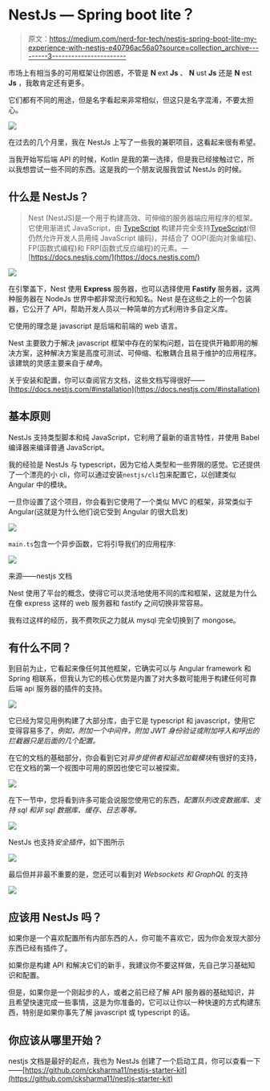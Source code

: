 # NestJs — Spring boot lite？

> 原文：<https://medium.com/nerd-for-tech/nestjs-spring-boot-lite-my-experience-with-nestjs-e40796ac56a0?source=collection_archive---------3----------------------->

市场上有相当多的可用框架让你困惑，不管是 **N** ext **Js** 、 **N** ust **Js** 还是 **N** est **Js** ，我敢肯定还有更多。

它们都有不同的用途，但是名字看起来非常相似，但这只是名字混淆，不要太担心。

![](img/c99a6ec4108c4018f5487db8811e8e18.png)

在过去的几个月里，我在 NestJs 上写了一些我的兼职项目，这看起来很有希望。

当我开始写后端 API 的时候，Kotlin 是我的第一选择，但是我已经接触过它，所以我想尝试一些不同的东西。这是我的一个朋友说服我尝试 NestJs 的时候。

## 什么是 NestJs？

> Nest (NestJS)是一个用于构建高效、可伸缩的服务器端应用程序的框架。它使用渐进式 JavaScript，由 [TypeScript](http://www.typescriptlang.org/) 构建并完全支持[TypeScript](http://www.typescriptlang.org/)(但仍然允许开发人员用纯 JavaScript 编码)，并结合了 OOP(面向对象编程)、FP(函数式编程)和 FRP(函数式反应编程)的元素。—[https://docs.nestjs.com/](https://docs.nestjs.com/)

![](img/667f6bcffd6868281f172ebd7681d483.png)

在引擎盖下，Nest 使用 **Express** 服务器，也可以选择使用 **Fastify** 服务器，这两种服务器在 NodeJs 世界中都非常流行和知名。Nest 是在这些之上的一个包装器，它公开了 API，帮助开发人员以一种简单的方式利用许多自定义库。

它使用的理念是 javascript 是后端和前端的 web 语言。

Nest 主要致力于解决 javascript 框架中存在的架构问题，旨在提供开箱即用的解决方案，这种解决方案是高度可测试、可伸缩、松散耦合且易于维护的应用程序。该建筑的灵感主要来自于*棱角*。

关于安装和配置，你可以查阅官方文档，这些文档写得很好——[https://docs.nestjs.com/#installation](https://docs.nestjs.com/#installation)

## 基本原则

NestJs 支持类型脚本和纯 JavaScript，它利用了最新的语言特性，并使用 Babel 编译器来编译普通 JavaScript。

我的经验是 NestJs 与 typescript，因为它给人类型和一些界限的感觉。它还提供了一个漂亮的小 cli，你可以通过安装`nestjs/cli`包来配置它，以创建类似 Angular 中的模块。

一旦你设置了这个项目，你会看到它使用了一个类似 MVC 的框架，非常类似于 Angular(这就是为什么他们说它受到 Angular 的很大启发)

![](img/8ca34f796c82eacb984c4fa081a19f35.png)

`main.ts`包含一个异步函数，它将引导我们的应用程序:

![](img/31778896f26447ea191b362dff7ad7a3.png)

来源——nestjs 文档

Nest 使用了平台的概念，使得它可以灵活地使用不同的库和框架，这就是为什么在像 express 这样的 web 服务器和 fastify 之间切换非常容易。

我有过这样的经历，我不费吹灰之力就从 mysql 完全切换到了 mongose。

## 有什么不同？

到目前为止，它看起来像任何其他框架，它确实可以与 Angular framework 和 Spring 相联系，但我认为它的核心优势是内置了对大多数可能用于构建任何可靠后端 api 服务器的插件的支持。

![](img/3034e76722eb93517c4a67d611c98f4e.png)

它已经为常见用例构建了大部分库，由于它是 typescript 和 javascript，使用它变得容易多了，*例如，附加一个中间件，附加 JWT 身份验证或附加呼入和呼出的拦截器只是后面的几个配置。*

在它的文档的基础部分，你会看到它对*异步提供者和延迟加载模块*有很好的支持，它在文档的第一个视图中可用的原因也使它可以被探索。

![](img/c97c8e1be98637c6699b28e449cb351c.png)

在下一节中，您将看到许多可能会说服您使用它的东西，*配置队列改变数据库、支持 sql 和非 sql 数据库、缓存、日志等等。*

![](img/437bb2d7c13127b5b4ac3e52adffe04d.png)

NestJs 也支持*安全插件*，如下图所示

![](img/8110d3f654b8f0723dd65c4433199632.png)

最后但并非最不重要的是，您还可以看到对 *Websockets 和 GraphQL* 的支持

![](img/11d5ee1189b25b8d80908b6cfd0e958e.png)

## 应该用 NestJs 吗？

如果你是一个喜欢配置所有内部东西的人，你可能不喜欢它，因为你会发现大部分东西已经有插件了。

如果你是构建 API 和解决它们的新手，我建议你不要这样做，先自己学习基础知识和配置。

但是，如果你是一个刚起步的人，或者之前已经了解 API 服务器的基础知识，并且希望快速完成一些事情，这是为你准备的，它可以让你以一种快速的方式构建东西，特别是如果你事先了解 javascript 或 typescript 的话。

## 你应该从哪里开始？

nestjs 文档是最好的起点，我也为 NestJs 创建了一个启动工具，你可以查看一下——[https://github.com/cksharma11/nestjs-starter-kit](https://github.com/cksharma11/nestjs-starter-kit)